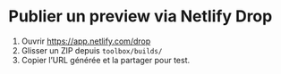 # Publier un preview via Netlify Drop

1. Ouvrir https://app.netlify.com/drop
2. Glisser un ZIP depuis `toolbox/builds/`
3. Copier l’URL générée et la partager pour test.
